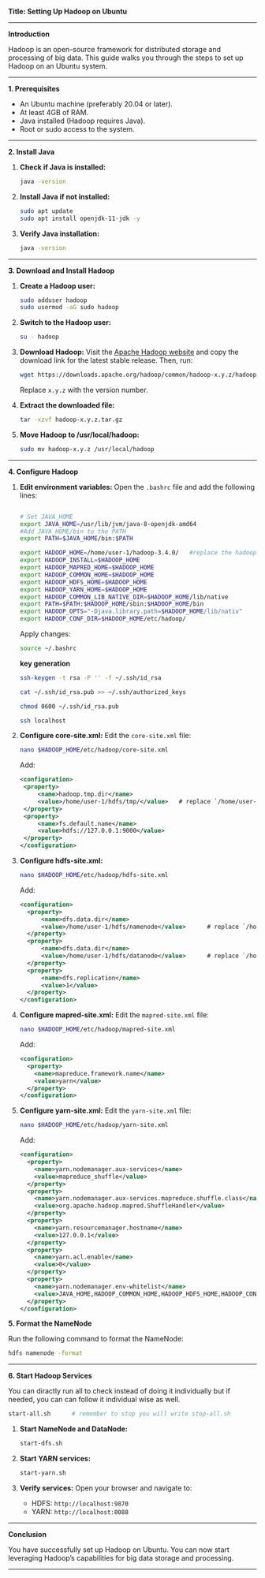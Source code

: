 **Title: Setting Up Hadoop on Ubuntu**

---

**Introduction**

Hadoop is an open-source framework for distributed storage and processing of big data. This guide walks you through the steps to set up Hadoop on an Ubuntu system.

---

**1. Prerequisites**

- An Ubuntu machine (preferably 20.04 or later).
- At least 4GB of RAM.
- Java installed (Hadoop requires Java).
- Root or sudo access to the system.

---

**2. Install Java**

1. **Check if Java is installed:**
   ```bash
   java -version
   ```

2. **Install Java if not installed:**
   ```bash
   sudo apt update
   sudo apt install openjdk-11-jdk -y
   ```

3. **Verify Java installation:**
   ```bash
   java -version
   ```

---

**3. Download and Install Hadoop**

1. **Create a Hadoop user:**
   ```bash
   sudo adduser hadoop
   sudo usermod -aG sudo hadoop
   ```

2. **Switch to the Hadoop user:**
   ```bash
   su - hadoop
   ```

3. **Download Hadoop:**
   Visit the [Apache Hadoop website](https://hadoop.apache.org/) and copy the download link for the latest stable release. Then, run:
   ```bash
   wget https://downloads.apache.org/hadoop/common/hadoop-x.y.z/hadoop-x.y.z.tar.gz
   ```

   Replace `x.y.z` with the version number.

4. **Extract the downloaded file:**
   ```bash
   tar -xzvf hadoop-x.y.z.tar.gz
   ```

5. **Move Hadoop to /usr/local/hadoop:**
   ```bash
   sudo mv hadoop-x.y.z /usr/local/hadoop
   ```

---

**4. Configure Hadoop**

1. **Edit environment variables:**
   Open the `.bashrc` file and add the following lines:
   ```bash

   # Set JAVA_HOME
   export JAVA_HOME=/usr/lib/jvm/java-8-openjdk-amd64
   #Add JAVA_HOME/bin to the PATH
   export PATH=$JAVA_HOME/bin:$PATH
   
   export HADOOP_HOME=/home/user-1/hadoop-3.4.0/   #replace the hadoop version as per your version and the location as well if needed.
   export HADOOP_INSTALL=$HADOOP_HOME
   export HADOOP_MAPRED_HOME=$HADOOP_HOME
   export HADOOP_COMMON_HOME=$HADOOP_HOME
   export HADOOP_HDFS_HOME=$HADOOP_HOME
   export HADOOP_YARN_HOME=$HADOOP_HOME
   export HADOOP_COMMON_LIB_NATIVE_DIR=$HADOOP_HOME/lib/native
   export PATH=$PATH:$HADOOP_HOME/sbin:$HADOOP_HOME/bin
   export HADOOP_OPTS="-Djava.library.path=$HADOOP_HOME/lib/nativ"
   export HADOOP_CONF_DIR=$HADOOP_HOME/etc/hadoop/
   ```
   Apply changes:
   ```bash
   source ~/.bashrc
   ```


   **key generation**
   ```bash
   ssh-keygen -t rsa -P '' -f ~/.ssh/id_rsa
   ```
   ```bash
   cat ~/.ssh/id_rsa.pub >> ~/.ssh/authorized_keys
   ```

   ```bash
   chmod 0600 ~/.ssh/id_rsa.pub
   ```
   ```bash
   ssh localhost
   ```
   
3. **Configure core-site.xml:**
   Edit the `core-site.xml` file:
   ```bash
   nano $HADOOP_HOME/etc/hadoop/core-site.xml
   ```
   Add:
   ```xml
   <configuration>
    <property>
        <name>hadoop.tmp.dir</name>
        <value>/home/user-1/hdfs/tmp/</value>   # replace `/home/user-1` with the location you have if required.
    </property>
    <property>
        <name>fs.default.name</name>
        <value>hdfs://127.0.0.1:9000</value>
    </property>
   </configuration>
   ```

4. **Configure hdfs-site.xml:**
   ```bash
   nano $HADOOP_HOME/etc/hadoop/hdfs-site.xml
   ```
   Add:
   ```xml
   <configuration>
     <property>
         <name>dfs.data.dir</name>
         <value>/home/user-1/hdfs/namenode</value>      # replace `/home/user-1` with the location you have if required.
     </property>
     <property>
         <name>dfs.data.dir</name>
         <value>/home/user-1/hdfs/datanode</value>      # replace `/home/user-1` with the location you have if required.
     </property>
     <property>
         <name>dfs.replication</name>
         <value>1</value>
     </property>
   </configuration>
   ```


5. **Configure mapred-site.xml:**
   Edit the `mapred-site.xml` file:
   ```bash
   nano $HADOOP_HOME/etc/hadoop/mapred-site.xml
   ```
   Add:
   ```xml
   <configuration> 
     <property> 
       <name>mapreduce.framework.name</name> 
       <value>yarn</value> 
     </property> 
   </configuration>
   ```

6. **Configure yarn-site.xml:**
   Edit the `yarn-site.xml` file:
   ```bash
   nano $HADOOP_HOME/etc/hadoop/yarn-site.xml
   ```
   Add:
   ```xml
   <configuration>
     <property>
       <name>yarn.nodemanager.aux-services</name>
       <value>mapreduce_shuffle</value>
     </property>
     <property>
       <name>yarn.nodemanager.aux-services.mapreduce.shuffle.class</name>
       <value>org.apache.hadoop.mapred.ShuffleHandler</value>
     </property>
     <property>
       <name>yarn.resourcemanager.hostname</name>
       <value>127.0.0.1</value>
     </property>
     <property>
       <name>yarn.acl.enable</name>
       <value>0</value>
     </property>
     <property>
       <name>yarn.nodemanager.env-whitelist</name>   
       <value>JAVA_HOME,HADOOP_COMMON_HOME,HADOOP_HDFS_HOME,HADOOP_CONF_DIR,CLASSPATH_PERPEND_DISTCACHE,HADOOP_YARN_HOME,HADOOP_MAPRED_HOME</value>
     </property>
   </configuration>
   ```

**5. Format the NameNode**

Run the following command to format the NameNode:
```bash
hdfs namenode -format
```

---

**6. Start Hadoop Services**

You can diractly run all to check instead of doing it individually but if needed, you can can follow it individual wise as well.

```bash
start-all.sh      # remember to stop you will write stop-all.sh
```

1. **Start NameNode and DataNode:**
   ```bash
   start-dfs.sh
   ```

2. **Start YARN services:**
   ```bash
   start-yarn.sh
   ```

3. **Verify services:**
   Open your browser and navigate to:
   - HDFS: `http://localhost:9870`
   - YARN: `http://localhost:8088`

---
**Conclusion**

You have successfully set up Hadoop on Ubuntu. You can now start leveraging Hadoop’s capabilities for big data storage and processing.

---

